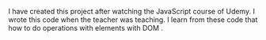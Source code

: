 I have created this project after watching the JavaScript course of Udemy.
I wrote this code when the teacher was teaching.
I learn from these code that how to do operations with elements with DOM .
 
